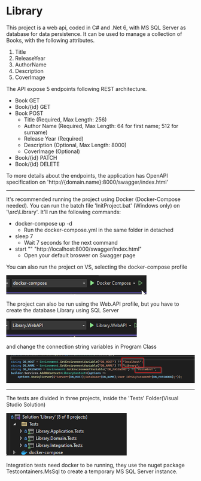 # Library

This project is a web api, coded in C# and .Net 6, with MS SQL Server as database for data persistence. It can be used to manage a collection of Books, with the following attributes.
1. Title
2. ReleaseYear
3. AuthorName
4. Description
5. CoverImage

The API expose 5 endpoints following REST architecture.
- Book GET 
- Book/{id} GET
- Book POST
  - Title (Required, Max Length: 256)
  - Author Name (Required, Max Length: 64 for first name; 512 for surname)
  - Release Year (Required)
  - Description (Optional, Max Length: 8000)
  - CoverImage (Optional)
- Book/{id} PATCH
- Book/{id} DELETE

To more details about the endpoints, the application has OpenAPI specification on 'http://{domain.name}:8000/swagger/index.html'

---

It's recommended running the project using Docker (Docker-Compose needed). You can run the batch file 'InitProject.bat' (Windows only) on '\src\Library'. It'll run the following commands:
- docker-compose up -d 
  - Run the docker-compose.yml in the same folder in detached
- sleep 7
  - Wait 7 seconds for the next command 
- start "" "http://localhost:8000/swagger/index.html"
  - Open your default broswer on Swagger page 

You can also run the project on VS, selecting the docker-compose profile

![Alt text](image.png)

The project can also be run using the Web.API profile, but you have to create the database Library using SQL Server

![Alt text](image-1.png)

and change the connection string variables in Program Class 

![Alt text](image-3.png)

---

The tests are divided in three projects, inside the 'Tests' Folder(Visual Studio Solution)

![Alt text](image-4.png)

Integration tests need docker to be running, they use the nuget package Testcontainers.MsSql to create a temporary MS SQL Server instance.